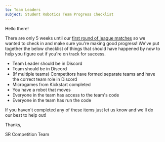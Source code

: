 ```yaml
---
to: Team Leaders
subject: Student Robotics Team Progress Checklist
---
```

Hello there!

There are only 5 weeks until our [first round of league matches](https://studentrobotics.org/events/sr2021/league-1/) so we wanted to check in and make sure you're making good progress! We've put together the below checklist of things that should have happened by now to help you figure out if you're on track for success.

 - Team Leader should be in Discord
 - Team should be in Discord
 - (If multiple teams) Competitors have formed separate teams and have the correct team role in Discord
 - Microgames from Kickstart completed
 - You have a robot that moves
 - Everyone in the team has access to the team's code
 - Everyone in the team has run the code

If you haven't completed any of these items just let us know and we'll do our best to help out!

Thanks,

SR Competition Team
